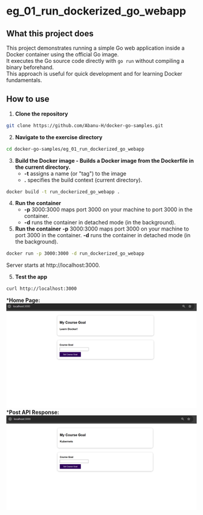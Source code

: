 # eg_01_run_dockerized_go_webapp

## What this project does
This project demonstrates running a simple Go web application inside a Docker container using the official Go image.  
It executes the Go source code directly with `go run` without compiling a binary beforehand.  
This approach is useful for quick development and for learning Docker fundamentals.

## How to use

1. **Clone the repository**
```bash
git clone https://github.com/Abanu-H/docker-go-samples.git
```
2. **Navigate to the exercise directory**
```bash
cd docker-go-samples/eg_01_run_dockerized_go_webapp
```
3. **Build the Docker image - Builds a Docker image from the Dockerfile in the current directory.**
   - **-t** assigns a name (or "tag") to the image
   - **.** specifies the build context (current directory).
```bash
docker build -t run_dockerized_go_webapp .
```
4. **Run the container**
   - **-p** 3000:3000 maps port 3000 on your machine to port 3000 in the container.
   - **-d** runs the container in detached mode (in the background).
4. **Run the container**
  **-p** 3000:3000 maps port 3000 on your machine to port 3000 in the container.
  **-d** runs the container in detached mode (in the background).
```bash
docker run -p 3000:3000 -d run_dockerized_go_webapp
```
Server starts at http://localhost:3000.

5. **Test the app**

```bash
curl http://localhost:3000
```
***Home Page:**
![Screenshot Get Api](api_response/get_goal_response.png)
***Post API Response:**
![Screenshot Post Api](api_response/post_goal_response.png)
